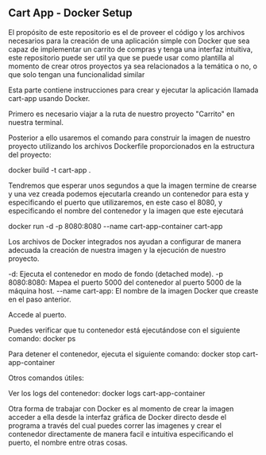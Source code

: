 ## Cart App - Docker Setup 

El propósito de este repositorio es el de proveer el código y los archivos necesarios para la creación de una aplicación simple con Docker que sea capaz de implementar un carrito de compras y tenga una interfaz intuitiva, este repositorio puede ser util ya que se puede usar como plantilla al momento de crear otros proyectos ya sea relacionados a la temática o no, o que solo tengan una funcionalidad similar


Esta parte contiene instrucciones para crear y ejecutar la aplicación llamada cart-app usando Docker.

Primero es necesario viajar a la ruta de nuestro proyecto "Carrito" en nuestra terminal. 

Posterior a ello usaremos el comando para construir la imagen de nuestro proyecto utilizando los archivos Dockerfile proporcionados en la estructura del proyecto: 

docker build -t cart-app .

Tendremos que esperar unos segundos a que la imagen termine de crearse y una vez creada podemos ejecutarla creando un contenedor para esta y especificando el puerto que utilizaremos, en este caso el 8080, y especificando el nombre del contenedor y la imagen que este ejecutará

docker run -d -p 8080:8080 --name cart-app-container cart-app

Los archivos de Docker integrados nos ayudan a configurar de manera adecuada la creación de nuestra imagen y la ejecución de nuestro proyecto.

-d: Ejecuta el contenedor en modo de fondo (detached mode).
-p 8080:8080: Mapea el puerto 5000 del contenedor al puerto 5000 de la máquina host.
--name 
cart-app: El nombre de la imagen Docker que creaste en el paso anterior.

Accede al puerto. 

Puedes verificar que tu contenedor está ejecutándose con el siguiente comando:
docker ps

Para detener el contenedor, ejecuta el siguiente comando:
docker stop cart-app-container

Otros comandos útiles:

Ver los logs del contenedor:
docker logs cart-app-container

Otra forma de trabajar con Docker es al momento de crear la imagen acceder a ella desde la interfaz gráfica de Docker directo desde el programa a través del cual puedes correr las imagenes y crear el contenedor directamente de manera facil e intuitiva especificando el puerto, el nombre entre otras cosas. 





